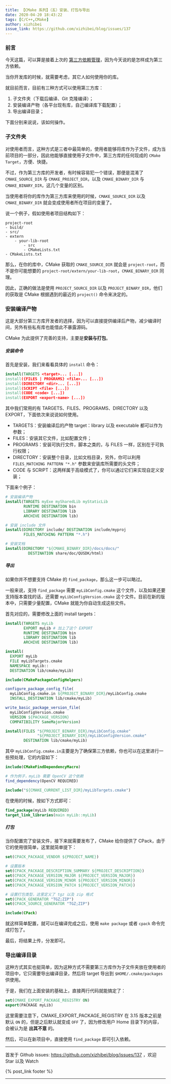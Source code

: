 ```yaml
---
title: 【CMake 系列】（五）安装、打包与导出
date: 2020-04-20 18:43:22
tags: [C/C++,CMake]
author: xizhibei
issue_link: https://github.com/xizhibei/blog/issues/137
---
```

<!-- en_title: cmake-5-install-package-and-export -->

### 前言

今天这篇，可以算是接着上次的 [第三方依赖管理](https://github.com/xizhibei/blog/issues/134)，因为今天说的是怎样成为第三方依赖。

当你开发库的时候，就需要考虑，其它人如何使用你的库。

就目前而言，目前有三种方式可以使用第三方库：

1.  子文件夹（下载后编译、Git 克隆编译）；
2.  安装编译产物（各平台现有库，自己编译库下载配置）；
3.  导出编译目录；

下面分别来说说，该如何操作。

### 子文件夹

对使用者而言，这种方式是三者中最简单的，使用者能够将库作为子文件，成为当前项目的一部分，因此他能够直接使用子文件中，第三方库的任何现成的 `CMake Target`，方便、快捷。

不过，作为第三方库的开发者，有时候容易犯一个错误，那便是混淆了 `CMAKE_SOURCE_DIR` 与 `CMAKE_PROJECT_DIR`，以及 `CMAKE_BINARY_DIR` 与 `CMAKE_BINARY_DIR`，这几个变量的区别。

当使用者将你的库作为第三方库来使用的时候，`CMAKE_SOURCE_DIR` 以及 `CMAKE_BINARY_DIR` 就会变成使用者所在项目的变量了。

说一个例子，假如使用者项目结构如下：

    project-root
    - build/
    - src/
    - extern
        - your-lib-root
            - src
            - CMakeLists.txt
    - CMakeLists.txt

那么，在你的库中，CMake 获取的 `CMAKE_SOURCE_DIR` 就会是 `project-root`，而不是你可能想要的 `project-root/extern/your-lib-root`，`CMAKE_BINARY_DIR` 同理。

因此，正确的做法是使用 `PROJECT_SOURCE_DIR` 以及 `PROJECT_BINARY_DIR`，他们的获取是 CMake 根据遇到的最近的 `project()` 命令来决定的。

### 安装编译产物

这是大部分第三方库开发者的选择，因为可以直接提供编译后产物，减少编译时间，另外有些私有库也能借此不暴露源码。

CMake 为此提供了完善的支持，主要是**安装与打包**。

##### 安装命令

首先是安装，我们来看看具体的 `install` 命令：

```cmake
install(TARGETS <target>... [...])
install({FILES | PROGRAMS} <file>... [...])
install(DIRECTORY <dir>... [...])
install(SCRIPT <file> [...])
install(CODE <code> [...])
install(EXPORT <export-name> [...])
```

其中我们常用的有 TARGETS、FILES、PROGRAMS、DIRECTORY 以及 EXPORT，下面依次来说说如何使用。

-   TARGETS：安装编译后的产物 target：library 以及 executable 都可以作为参数；
-   FILES：安装其它文件，比如配置文件；
-   PROGRAMS：安装可执行文件，脚本之类的，与 FILES 一样，区别在于可执行权限；
-   DIRECTORY：安装整个目录，比如文档目录，另外，你可以利用 `FILES_MATCHING PATTERN "*.h"` 参数来安装库所需要的头文件；
-   CODE 与 SCRIPT：这两样属于高级模式了，你可以通过它们来实现自定义安装；

下面来个例子：

```cmake
# 安装编译产物
install(TARGETS myExe mySharedLib myStaticLib
        RUNTIME DESTINATION bin
        LIBRARY DESTINATION lib
        ARCHIVE DESTINATION lib)

# 安装 include 文件
install(DIRECTORY include/ DESTINATION include/myproj
        FILES_MATCHING PATTERN "*.h")

# 安装文档
install(DIRECTORY "${CMAKE_BINARY_DIR}/docs/docs/"
          DESTINATION share/doc/QUSDK/html)
```

##### 导出

如果你并不想要支持 CMake 的 `find_package`，那么这一步可以略过。

一般来说，支持 `find_package` 需要 `myLibConfig.cmake` 这个文件，以及如果还要支持版本查找的话，还需要 `myLibConfigVersion.cmake` 这个文件。目前在新的版本中，只需要少量配置，CMake 就能为你自动生成这些文件。

首先对应的，需要修改上面的 install targets：

```cmake
install(TARGETS myLib
        EXPORT myLib # 加上了这个 EXPORT
        RUNTIME DESTINATION bin
        LIBRARY DESTINATION lib
        ARCHIVE DESTINATION lib)
```

```cmake
install(
  EXPORT myLib
  FILE myLibTargets.cmake
  NAMESPACE myLib::
  DESTINATION lib/cmake/myLib)

include(CMakePackageConfigHelpers)

configure_package_config_file(
  myLibConfig.cmake.in ${PROJECT_BINARY_DIR}/myLibConfig.cmake
  INSTALL_DESTINATION lib/cmake/myLib)

write_basic_package_version_file(
  myLibConfigVersion.cmake
  VERSION ${PACKAGE_VERSION}
  COMPATIBILITY SameMajorVersion)

install(FILES "${PROJECT_BINARY_DIR}/myLibConfig.cmake"
              "${PROJECT_BINARY_DIR}/myLibConfigVersion.cmake"
        DESTINATION lib/cmake/myLib)
```

其中 `myLibConfig.cmake.in`主要是为了确保第三方依赖，你也可以在这里进行一些预处理，它的内容如下：

```cmake
include(CMakeFindDependencyMacro)

# 作为例子，myLib 需要 OpenCV 这个依赖
find_dependency(OpenCV REQUIRED)

include("${CMAKE_CURRENT_LIST_DIR}/myLibTargets.cmake")
```

在使用的时候，按如下方式即可：

```cmake
find_package(myLib REQUIRED)
target_link_libraries(main myLib::myLib)
```

##### 打包

当你配置完了安装文件，接下来就需要发布了，CMake 给你提供了 CPack，由于它的使用很简单，这里就简单提下：

```cmake
set(CPACK_PACKAGE_VENDOR ${PROJECT_NAME})

# 设置版本
set(CPACK_PACKAGE_DESCRIPTION_SUMMARY ${PROJECT_DESCRIPTION})
set(CPACK_PACKAGE_VERSION_MAJOR ${PROJECT_VERSION_MAJOR})
set(CPACK_PACKAGE_VERSION_MINOR ${PROJECT_VERSION_MINOR})
set(CPACK_PACKAGE_VERSION_PATCH ${PROJECT_VERSION_PATCH})

# 设置打包类型，这里定义了 tgz 以及 zip 格式
set(CPACK_GENERATOR "TGZ;ZIP")
set(CPACK_SOURCE_GENERATOR "TGZ;ZIP")

include(CPack)
```

就这样简单配置，就可以在编译完成之后，使用 `make package` 或者 `cpack` 命令完成打包了。

最后，将结果上传，分发即可。

### 导出编译目录

这种方式其实也挺简单，因为这种方式不需要第三方库作为子文件夹放在使用者的项目中，它只需要导出编译目录，然后将 target 导出到 `$HOME/.cmake/packages` 供使用。

于是，我们在上面安装的基础上，直接两行代码就能搞定了：

```cmake
set(CMAKE_EXPORT_PACKAGE_REGISTRY ON)
export(PACKAGE myLib)
```

这里需要注意下，CMAKE_EXPORT_PACKAGE_REGISTRY 在 3.15 版本之前是默认 `ON` 的，但是之后默认就变成 `OFF` 了，因为修改用户 Home 目录下的内容，会被认为是 **出其不意** 的。

然后，可以在新项目中，直接使用 `find_package` 即可引入依赖。


***
首发于 Github issues: https://github.com/xizhibei/blog/issues/137 ，欢迎 Star 以及 Watch

{% post_link footer %}
***